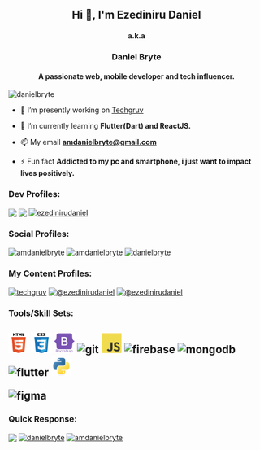 <h2 align="center">Hi 👋, I'm Ezediniru Daniel </h2>
  <h4 align="center">a.k.a</h4>
  
<h3 align="center">Daniel Bryte</h3>
  
<h4 align="center">A passionate web, mobile developer and tech influencer.</h4>

<p align="left"> <img src="https://komarev.com/ghpvc/?username=danielbryte&label=Profile%20views&color=0e75b6&style=flat" alt="danielbryte" /></p>

- 🔭 I’m presently working on [Techgruv](https://www.techgruv.co/)

- 🌱 I’m currently learning **Flutter(Dart) and ReactJS.**

- 📫 My email **amdanielbryte@gmail.com**

- ⚡ Fun fact **Addicted to my pc and smartphone, i just want to impact lives positively.**

<h3 align="left">Dev Profiles:</h3>
<p align="left">
<a href="https://codepen.io/amdanielbryte" target="blank"><img align="center" src="https://img.shields.io/static/v1?style=for-the-badge&message=CodePen&color=000000&logo=CodePen&logoColor=FFFFFF&label=" style="max-width: 100%;" /></a>
<a href="https://stackoverflow.com/users/ezediniru-daniel" target="blank"><img align="center" src="https://img.shields.io/static/v1?style=for-the-badge&message=Stack+Overflow&color=F58025&logo=Stack+Overflow&logoColor=FFFFFF&label=" style="max-width: 100%;" /></a>
<a href="https://www.topcoder.com/members/ezedinirudaniel" target="blank"><img align="center" src="https://img.shields.io/static/v1?style=for-the-badge&message=Topcoder&color=29A7DF&logo=Topcoder&logoColor=FFFFFF&label=" alt="ezedinirudaniel" style="max-width: 100%;" /></a>
</p>

<h3 align="left">Social Profiles:</h3>
<p align="left">
<a href="https://twitter.com/amdanielbryte" target="blank"><img align="center" src="https://img.shields.io/badge/Twitter-1DA1F2?style=for-the-badge&logo=twitter&logoColor=white" alt="amdanielbryte" style="max-width: 100%;" /></a>
<a href="https://instagram.com/amdanielbryte" target="blank"><img align="center" src="https://img.shields.io/badge/Instagram-E4405F?style=for-the-badge&logo=instagram&logoColor=white" alt="amdanielbryte" style="max-width: 100%;" /></a>
 <a href="https://linkedin.com/in/danielbryte" target="blank"><img align="center" src="https://img.shields.io/badge/LinkedIn-0077B5?style=for-the-badge&logo=linkedin&logoColor=white" alt="danielbryte" style="max-width: 100%;" /></a>
</p>
  
  
<h3 align="left">My Content Profiles:</h3>
<p align="left">
  <a href="https://www.youtube.com/c/techgruv" target="blank"><img align="center" src="https://img.shields.io/badge/YouTube-FF0000?style=for-the-badge&logo=youtube&logoColor=white" alt="techgruv" style="max-width: 100%;" /></a>
<a href="https://hashnode.com/@ezedinirudaniel" target="blank"><img align="center" src="https://img.shields.io/badge/Hashnode-2962FF?style=for-the-badge&logo=hashnode&logoColor=white" alt="@ezedinirudaniel" style="max-width: 100%;" /></a>
<a href="https://medium.com/@ezedinirudaniel" target="blank"><img align="center" src="https://img.shields.io/badge/Medium-12100E?style=for-the-badge&logo=medium&logoColor=white" alt="@ezedinirudaniel" style="max-width: 100%;" /></a>
</p>

<h3 align="left">Tools/Skill Sets:</h3>
<h2 
<p align="left">
<img src="https://raw.githubusercontent.com/devicons/devicon/master/icons/html5/html5-original-wordmark.svg" alt="html5" width="40" height="40"/> 
<img src="https://raw.githubusercontent.com/devicons/devicon/master/icons/css3/css3-original-wordmark.svg" alt="css3" width="40" height="40"/>
<img src="https://raw.githubusercontent.com/devicons/devicon/master/icons/bootstrap/bootstrap-plain-wordmark.svg" alt="bootstrap" width="40" height="40"/> </a>
<img src="https://www.vectorlogo.zone/logos/git-scm/git-scm-icon.svg" alt="git" width="40" height="40"/>
<img src="https://raw.githubusercontent.com/devicons/devicon/master/icons/javascript/javascript-original.svg" alt="javascript" width="40" height="40"/> 
<img src="https://www.vectorlogo.zone/logos/firebase/firebase-icon.svg" alt="firebase" width="40" height="40"/>
<img src="https://www.vectorlogo.zone/logos/mongodb/mongodb-icon.svg" alt="mongodb" width="40" height="40"/> 
<img src="https://www.vectorlogo.zone/logos/flutterio/flutterio-icon.svg" alt="flutter" width="40" height="40"/> 
<img src="https://raw.githubusercontent.com/devicons/devicon/master/icons/python/python-original.svg" alt="python" width="40" height="40"/> 
<p align="left">
<img src="https://www.vectorlogo.zone/logos/figma/figma-icon.svg" alt="figma" width="40" height="40"/> 



<h3 align="left">Quick Response:</h3>
<a href="mailto:amdanielbryte@gmail.com" target="blank"><img align="center" src="https://img.shields.io/static/v1?style=for-the-badge&message=Gmail&color=EA4335&logo=Gmail&logoColor=FFFFFF&label=" style="max-width: 100%;" /></a>
<a href="https://linkedin.com/in/danielbryte" target="blank"><img align="center" src="https://img.shields.io/badge/LinkedIn-0077B5?style=for-the-badge&logo=linkedin&logoColor=white" alt="danielbryte" style="max-width: 100%;" /></a>
<a href="https://twitter.com/amdanielbryte" target="blank"><img align="center" src="https://img.shields.io/badge/Twitter-1DA1F2?style=for-the-badge&logo=twitter&logoColor=white" alt="amdanielbryte" style="max-width: 100%;" /></a>

